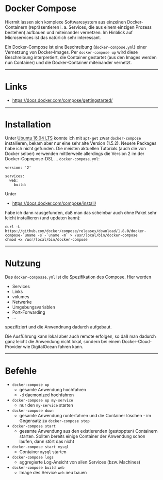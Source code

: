 # Docker Compose
Hiermit lassen sich komplexe Softwaresystem aus einzelnen Docker-Containern (repräsentieren i. a. Services, die aus einem einzigen Prozess bestehen) aufbauen und miteinander vernetzen. Im Hinblick auf Microservices ist das natürlich sehr interessant.

Ein Docker-Compose ist eine Beschreibung (``docker-compose.yml``) einer Vernetzung von Docker-Images. Per ``docker-compose up`` wird diese Beschreibung interpretiert, die Container gestartet (aus den Images werden nun Container) und die Docker-Container miteinander vernetzt.

---

# Links
* https://docs.docker.com/compose/gettingstarted/

---

# Installation
Unter [Ubuntu 16.04 LTS](ubuntu_1604_lts.md) konnte ich mit ``apt-get`` zwar ``docker-compose`` installieren, bekam aber nur eine sehr alte Version (1.5.2). Neuere Packages habe ich nicht gefunden. Die meisten aktuellen Tutorials (auch die von Docker selber) verwenden mittlerweile allerdings die Version 2 im der Docker-Copmpose-DSL ... ``docker-compose.yml``:

```
version: '2'

services:
  web:
    build: 
``` 

Unter 

* https://docs.docker.com/compose/install/

habe ich dann rausgefunden, daß man das scheinbar auch ohne Paket sehr leicht installieren (und updaten kann):

```
curl -L https://github.com/docker/compose/releases/download/1.8.0/docker-compose-`uname -s`-`uname -m` > /usr/local/bin/docker-compose 
chmod +x /usr/local/bin/docker-compose 
```

---

# Nutzung
Das ``docker-composse.yml`` ist die Spezifikation des Compose. Hier werden 

* Services
* Links
* volumes
* Netwerke
* Umgebungsvariablen
* Port-Forwarding
* ...

spezifiziert und die Anwendnung dadurch aufgebaut.

Die Ausführung kann lokal aber auch remote erfolgen, so daß man dadurch ganz leicht die Anwendung nicht lokal, sondern bei einem Docker-Cloud-Provider wie DigitalOcean fahren kann.

---

# Befehle
* ``docker-compose up``
  * gesamte Anwendung hochfahren
  * ``-d`` daemonized hochfahren
* ``docker-compose up my-service``
  * nur den ``my-service`` starten
* ``docker-compose down``
  * gesamte Anwendung runterfahren und die Container löschen - im Gegensatz zu ``docker-compose stop``
* ``docker-compose start``
  * gesamte Anwendung aus den existierenden (gestoppten) Containern starten. Sollten bereits einige Container der Anwendung schon laufen, dann stört das nicht
* ``docker-compose start mysql``
  * Container ``mysql`` starten
* ``docker-compose logs``
  * aggregierte Log-Ansicht von allen Services (bzw. Machines)
* ``docker-compose build web``
  * Image des Service ``web`` neu bauen